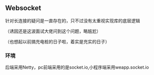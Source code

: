 ## Websocket

针对长连接的疑问是一直存在的，只不过没有太重视实现库的底层逻辑

（诱因还是这波面试大佬问到这个问题，略尴尬）

（也想起以前搞充电桩的日子啦，着实是充实的日子）


### 环境


后端采用Netty，pc前端采用的是socket.io,小程序端采用weapp.socket.io

